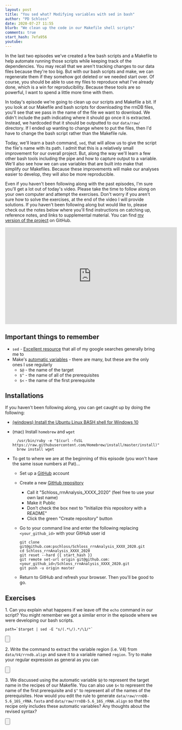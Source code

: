 ```yaml
---
layout: post
title: "You sed what? Modifying variables with sed in bash"
author: "PD Schloss"
date: 2020-07-27 11:55
blurb: "We clean up the code in our Makefile shell scripts"
comments: true
start_hash: 7efa956
youtube:
---
```


In the last two episodes we've created a few bash scripts and a Makefile to help automate running those scripts while keeping track of the dependencies. You may recall that we aren't tracking changes to our data files because they're too big. But with our bash scripts and make, we can regenerate them if they somehow got deleted or we needed start over. Of course, you should be able to use my files to reproduce what I've already done, which is a win for reproducibility. Because these tools are so powerful, I want to spend a little more time with them.

In today's episode we're going to clean up our scripts and Makefile a bit. If you look at our Makefile and bash scripts for downloading the rrnDB files, you'll see that we pass in the name of the file we want to download. We didn't include the path indicating where it should go once it is extracted. Instead, we hardcoded that it should be outputted to our `data/raw/` directory. If I ended up wanting to change where to put the files, then I'd have to change the bash script rather than the Makefile rule.

Today, we'll learn a bash command, `sed`, that will allow us to give the script the file's name with its path. I admit that this is a relatively small improvement for our overall project. But, along the way we'll learn a few other bash tools including the pipe and how to capture output to a variable. We'll also see how we can use variables that are built into make that simplify our Makefiles. Because these improvements will make our analyses easier to develop, they will also be more reproducible.

Even if you haven't been following along with the past episodes, I'm sure you'll get a lot out of today's video. Please take the time to follow along on your own computer and attempt the exercises. Don't worry if you aren't sure how to solve the exercises, at the end of the video I will provide solutions. If you haven't been following along but would like to, please check out the notes below where you'll find instructions on catching up, reference notes, and links to supplemental material. You can find [my version of the project](https://github.com/pschloss/Schloss_rrnAnalysis_XXXX_2020) on GitHub.

<iframe style="margin: 0 auto;display:block;" width="560" height="315" src="https://www.youtube.com/embed/{{ page.youtube }}" frameborder="0" allow="accelerometer; autoplay; encrypted-media; gyroscope; picture-in-picture" allowfullscreen></iframe>


## Important things to remember

* `sed` - [Excellent resource](https://www.grymoire.com/Unix/Sed.html) that all of my google searches generally bring me to
* Make's [automatic variables](https://www.gnu.org/software/make/manual/html_node/Automatic-Variables.html) - there are many, but these are the only ones I use regularly
  - `$@` - the  name of the target
  - `$^` - the name of all of the prerequisites
  - `$<` - the name of the first prerequisite


## Installations

If you haven't been following along, you can get caught up by doing the following:

* [(windows) Install the Ubuntu Linux BASH shell for Windows 10](https://itsfoss.com/install-bash-on-windows/)
* (mac) Install `homebrew` and `wget`
  ```
	/usr/bin/ruby -e "$(curl -fsSL https://raw.githubusercontent.com/Homebrew/install/master/install)"
	brew install wget
	```

* To get to where we are at the beginning of this episode (you won't have the same issue numbers at Pat)...
  - Set up a [GitHub](https://www.github.com) account
  - Create a new [GitHub repository](https://github.com/new)
    - Call it "Schloss_rrnAnalysis_XXXX_2020" (feel free to use your own last name)
    - Make it Public
    - Don't check the box next to "Initialize this repository with a README"
    - Click the green "Create repository" button
  - Go to your command line and enter the following replacing `<your_github_id>` with your GitHub user id

		git clone git@github.com:pschloss/Schloss_rrnAnalysis_XXXX_2020.git
		cd Schloss_rrnAnalysis_XXXX_2020
		git reset --hard {{ start_hash }}
		git remote set-url origin git@github.com:<your_github_id>/Schloss_rrnAnalysis_XXXX_2020.git
		git push -u origin master  

  - Return to GitHub and refresh your browser. Then you'll be good to go.


## Exercises

1\. Can you explain what happens if we leave off the `echo` command in our script? You might remember we got a similar error in the episode where we were developing our bash scripts.

```
path=`$target | sed -E "s/(.*\/).*/\1/"`
```

<input type="button" class="hideshow">
<div markdown="1" style="display:none;">
We get the following error message:
```
-bash: data/raw/rrnDB-5.6.tsv: Permission denied
```

This is the same error we got when trying to run a bash script as an executable before we used `chmod +x`. You might have thought this should have run our `sed` command on the contents of the file. To do that, we need a slightly different syntax

```
path=`sed -E "s/(.*\/).*/\1/" < $target`
```
</div>

2\. Write the command to extract the variable region (i.e. V4) from `data/V4/rrndb.align` and save it to a variable named `region`. Try to make your regular expression as general as you can

<input type="button" class="hideshow">
<div markdown="1" style="display:none;">
```
file=data/V4/rrndb.align
region=`echo $file | sed -E "s/.*\/(.*)\/.*/\1/"`
echo $region
```

or

```
file=data/V4/rrndb.align
region=`echo $file | sed -E "s_.*/(.*)/.*_\1_"`
echo $region
```
</div>

3\. We discussed using the automatic variable `$@` to represent the target name in the recipes of our Makefile. You can also use `$<` to represent the name of the first prerequisite and `$^` to represent all of the names of the prerequisites. How would you edit the rule to generate `data/raw/rrnDB-5.6_16S_rRNA.fasta` and `data/raw/rrnDB-5.6_16S_rRNA.align` so that the recipe only includes these automatic variables? Any thoughts about the revised syntax?

<input type="button" class="hideshow">
<div markdown="1" style="display:none;">
```
data/raw/rrnDB-5.6_16S_rRNA.fasta : code/get_rrndb_files.sh
	$^ $@

data/raw/rrnDB-5.6_16S_rRNA.align : code/align_sequences.sh\
			data/references/silva_seed/silva.seed_v138.align\
			data/raw/rrnDB-5.6_16S_rRNA.fasta									
	$^
```

Although the extra typing is reduced in these revised scripts, the recipe line might be a bit too cryptic. There is a tradeoff between simplicity and ease of reading. Regardless, this exercise highlights that it would be good to have a practice of putting the script prerequisite first followed by the data.
</div>
